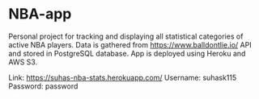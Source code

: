 # NBA-app

Personal project for tracking and displaying all statistical categories of active NBA players.
Data is gathered from https://www.balldontlie.io/ API and stored in PostgreSQL database.
App is deployed using Heroku and AWS S3.

Link: https://suhas-nba-stats.herokuapp.com/
Username: suhask115
Password: password
